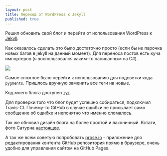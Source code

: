 ```yaml
---
layout: post
title: Переход от WordPress к Jekyll
published: true
---
```


Решил обновить свой блог и перейти от использования WordPress к [Jekyll](http://jekyllrb.com/). 

Как оказалось сделать это было достаточно просто (если бы не парочка новых багов в jekyll на данный момент). Для переноса постов есть куча импортеров (я воспользовался каким-то написанным на C#). 

<img src="http://instacod.es/file/83363" class="right" style="max-width: 200px;">

Самое сложное было перейти к использованию для подсветки кода `pygments`. Пришлось вручную заменить все теги на новые.

Код моего блога доступен [тут](https://github.com/elfet/elfet.github.io).

Для проверки того что блог будет успешно собираться, подключил Travis-CI. Почему-то GitHub в случае ошибки не присылает само сообщение об ошибке и непонятно что именно сломалось. 

Так же обновил дизайн блога на более простой и лаконичный. Кстати, фото Сатурна [настоящее](http://www.nasa.gov/mission_pages/cassini/whycassini/jpl/cassini20131112.html#.UovVJmTuiWU). 
<!--more-->

А так же всем советую попробовать [prose.io](http://prose.io) - приложение для редактирования контента GitHub репозитория прямо в браузере, очень удобно для управления сайтом на GitHub Pages. 
